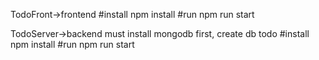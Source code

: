 TodoFront->frontend
#install
npm install
#run
npm run start

TodoServer->backend
must install mongodb first, create db todo
#install
npm install
#run
npm run start


